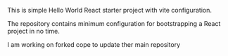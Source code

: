 This is simple Hello World React starter project with vite configuration.

The repository contains minimum configuration for bootstrapping a React project in no time.

I am working on forked cope to update ther main repository
